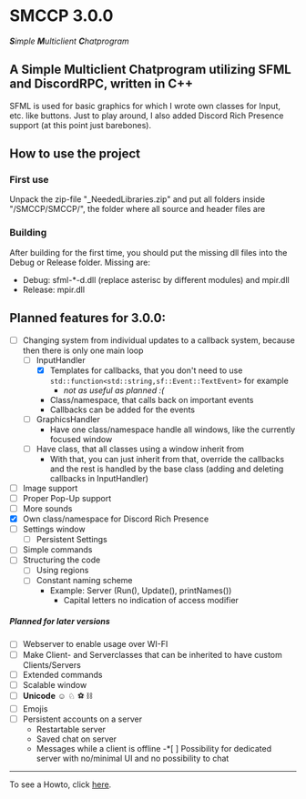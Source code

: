 # **SMCCP** 3.0.0

***S**imple **M**ulticlient **C**hatprogram*



## A Simple Multiclient Chatprogram utilizing SFML and DiscordRPC, written in C++

SFML is used for basic graphics for which I wrote own classes for Input, etc. like buttons. Just to play around, I also added Discord Rich Presence support (at this point just barebones).

## How to use the project

### First use

Unpack the zip-file "_NeededLibraries.zip" and put all folders inside "/SMCCP/SMCCP/", the folder where all source and header files are

### Building

After building for the first time, you should put the missing dll files into the Debug or Release folder. Missing are:

* Debug: sfml-*-d.dll (replace asterisc by different modules) and mpir.dll
* Release: mpir.dll

## Planned features for 3.0.0:

* [ ] Changing system from individual updates to a callback system, because then there is only one main loop
  * [ ] InputHandler
    * [x] Templates for callbacks, that you don't need to use ```std::function<std::string,sf::Event::TextEvent>``` for example
      * *not as useful as planned :(*
    * Class/namespace, that calls back on important events
    * Callbacks can be added for the events
  * [ ] GraphicsHandler
    * Have one class/namespace handle all windows, like the currently focused window 
  * [ ] Have class, that all classes using a window inherit from
    *  With that, you can just inherit from that, override the callbacks and the rest is handled by the base class (adding and deleting callbacks in InputHandler)
* [ ] Image support
* [ ] Proper Pop-Up support
* [ ] More sounds
* [x] Own class/namespace for Discord Rich Presence 
* [ ] Settings window
  * [ ] Persistent Settings
* [ ] Simple commands
* [ ] Structuring the code
  * [ ] Using regions
  * [ ] Constant naming scheme
    * Example: Server (Run(), Update(), printNames())
      * Capital letters no indication of access modifier



##### Planned for later versions

* [ ] Webserver to enable usage over WI-FI
* [ ] Make Client- and Serverclasses that can be inherited to have custom Clients/Servers
* [ ] Extended commands
* [ ] Scalable window
* [ ] **Unicode** ☺ ♘ ⚽ ⛓ 
* [ ] Emojis
* [ ] Persistent accounts on a server
  * Restartable server
  * Saved chat on server
  * Messages while a client is offline
-*[ ] Possibility for dedicated server with no/minimal UI and no possibility to chat

------------------------------------------

To see a Howto, click [here](HOWTO.md).